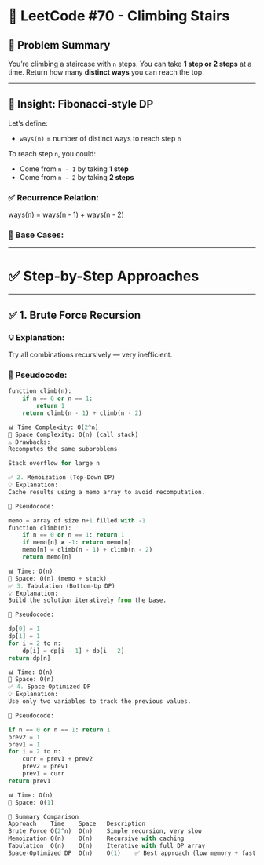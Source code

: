 # 🧗 LeetCode #70 - Climbing Stairs

## 🎯 Problem Summary

You’re climbing a staircase with `n` steps.
You can take **1 step or 2 steps** at a time.
Return how many **distinct ways** you can reach the top.

---

## 🧠 Insight: Fibonacci-style DP

Let’s define:

- `ways(n)` = number of distinct ways to reach step `n`

To reach step `n`, you could:

- Come from `n - 1` by taking **1 step**
- Come from `n - 2` by taking **2 steps**

### ✅ Recurrence Relation:

ways(n) = ways(n - 1) + ways(n - 2)

### 🧱 Base Cases:

---

# ✅ Step-by-Step Approaches

---

## ✅ 1. Brute Force Recursion

### 💡 Explanation:

Try all combinations recursively — very inefficient.

### 🔁 Pseudocode:

```python
function climb(n):
    if n == 0 or n == 1:
        return 1
    return climb(n - 1) + climb(n - 2)

📊 Time Complexity: O(2^n)
🧠 Space Complexity: O(n) (call stack)
⚠️ Drawbacks:
Recomputes the same subproblems

Stack overflow for large n

✅ 2. Memoization (Top-Down DP)
💡 Explanation:
Cache results using a memo array to avoid recomputation.

🔁 Pseudocode:

memo = array of size n+1 filled with -1
function climb(n):
    if n == 0 or n == 1: return 1
    if memo[n] ≠ -1: return memo[n]
    memo[n] = climb(n - 1) + climb(n - 2)
    return memo[n]

📊 Time: O(n)
🧠 Space: O(n) (memo + stack)
✅ 3. Tabulation (Bottom-Up DP)
💡 Explanation:
Build the solution iteratively from the base.

🔁 Pseudocode:

dp[0] = 1
dp[1] = 1
for i = 2 to n:
    dp[i] = dp[i - 1] + dp[i - 2]
return dp[n]

📊 Time: O(n)
🧠 Space: O(n)
✅ 4. Space-Optimized DP
💡 Explanation:
Use only two variables to track the previous values.

🔁 Pseudocode:

if n == 0 or n == 1: return 1
prev2 = 1
prev1 = 1
for i = 2 to n:
    curr = prev1 + prev2
    prev2 = prev1
    prev1 = curr
return prev1

📊 Time: O(n)
🧠 Space: O(1)

📌 Summary Comparison
Approach	Time	Space	Description
Brute Force	O(2^n)	O(n)	Simple recursion, very slow
Memoization	O(n)	O(n)	Recursive with caching
Tabulation	O(n)	O(n)	Iterative with full DP array
Space-Optimized DP	O(n)	O(1)	✅ Best approach (low memory + fast)
```
